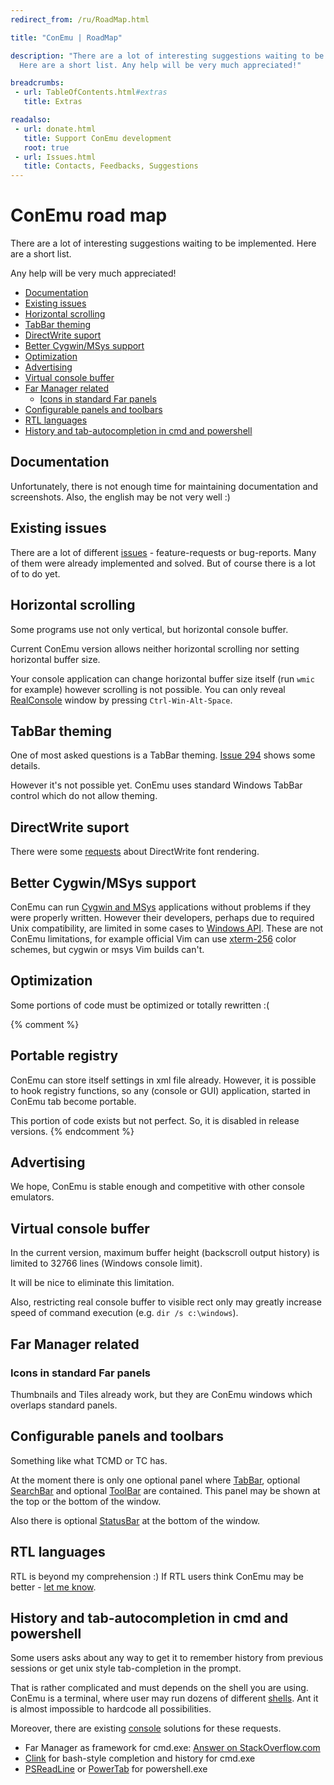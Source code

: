 ```yaml
---
redirect_from: /ru/RoadMap.html

title: "ConEmu | RoadMap"

description: "There are a lot of interesting suggestions waiting to be implemented.
  Here are a short list. Any help will be very much appreciated!"

breadcrumbs:
 - url: TableOfContents.html#extras
   title: Extras

readalso:
 - url: donate.html
   title: Support ConEmu development
   root: true
 - url: Issues.html
   title: Contacts, Feedbacks, Suggestions
---
```


# ConEmu road map

There are a lot of interesting suggestions waiting to be implemented.
Here are a short list.

Any help will be very much appreciated!

* [Documentation](#documentation)
* [Existing issues](#issues)
* [Horizontal scrolling](#horizontal-scrolling)
* [TabBar theming](#tab-theming)
* [DirectWrite suport](#direct-write)
* [Better Cygwin/MSys support](#cygwin-terminal)
* [Optimization](#optimization)
* [Advertising](#advertising)
* [Virtual console buffer](#virtual-buffer)
* [Far Manager related](#far-manager)
  * [Icons in standard Far panels](#icons-in-far-panels)
* [Configurable panels and toolbars](#configurable-toolbars)
* [RTL languages](#rtl-support)
* [History and tab-autocompletion in cmd and powershell](#cmd-powershell-tab-history)


<h2 id="documentation"> Documentation </h2>

Unfortunately, there is not enough time for maintaining documentation and screenshots. Also, the english may be not very well :)


<h2 id="issues"> Existing issues </h2>

There are a lot of different [issues](Issues.html) - feature-requests or bug-reports.
Many of them were already implemented and solved.
But of course there is a lot of to do yet.


<h2 id="horizontal-scrolling"> Horizontal scrolling </h2>

Some programs use not only vertical, but horizontal console buffer.

Current ConEmu version allows neither horizontal scrolling nor setting horizontal buffer size.

Your console application can change horizontal buffer size itself (run `wmic` for example) however scrolling is not possible. You can only reveal [RealConsole](RealConsole.html) window by pressing `Ctrl-Win-Alt-Space`.


<h2 id="tab-theming"> TabBar theming</h2>

One of most asked questions is a TabBar theming.
[Issue 294](http://code.google.com/p/conemu-maximus5/issues/detail?id=294) shows some details.

However it's not possible yet. ConEmu uses standard Windows TabBar control which do not allow theming.


<h2 id="direct-write"> DirectWrite suport </h2>

There were some
[requests](https://github.com/Maximus5/ConEmu/issues/74)
about DirectWrite font rendering.


<h2 id="cygwin-terminal"> Better Cygwin/MSys support </h2>

ConEmu can run [Cygwin and MSys](CygwinMsys.html) applications without problems
if they were properly written. However their developers, perhaps due to required
Unix compatibility, are limited in some cases to [Windows API](WinApi.html).
These are not ConEmu limitations, for example official Vim can use
[xterm-256](VimXterm.html) color schemes, but cygwin or msys Vim builds can't.


<h2 id="optimization"> Optimization </h2>

Some portions of code must be optimized or totally rewritten :(


{% comment %}
<h2 id="Portable_registry">Portable registry</h2>

ConEmu can store itself settings in xml file already. However, it is possible to hook registry functions, so any (console or GUI) application, started in ConEmu tab become portable.

This portion of code exists but not perfect. So, it is disabled in release versions.
{% endcomment %}


<h2 id="advertising"> Advertising </h2>

We hope, ConEmu is stable enough and competitive with other console emulators.


<h2 id="virtual-buffer"> Virtual console buffer </h2>

In the current version, maximum buffer height (backscroll output history) is limited to 32766 lines (Windows console limit).

It will be nice to eliminate this limitation.

Also, restricting real console buffer to visible rect only may greatly increase speed of command execution (e.g. `dir /s c:\windows`).


<h2 id="far-manager"> Far Manager related </h2>

<h3 id="icons-in-far-panels"> Icons in standard Far panels </h3>

Thumbnails and Tiles already work, but they are ConEmu windows which overlaps standard panels.


<h2 id="configurable-toolbars"> Configurable panels and toolbars </h2>

Something like what TCMD or TC has.

At the moment there is only one optional panel where
[TabBar](TabBar.html), optional [SearchBar](SearchBar.html) and optional [ToolBar](ToolBar.html)
are contained. This panel may be shown at the top or the bottom of the window.

Also there is optional [StatusBar](StatusBar.html) at the bottom of the window.


<h2 id="rtl-support"> RTL languages </h2>

RTL is beyond my comprehension :) If RTL users think ConEmu may be better - [let me know](Issues.html).


<h2 id="cmd-powershell-tab-history"> History and tab-autocompletion in cmd and powershell </h2>

Some users asks about any way to get it to remember history from previous sessions
or get unix style tab-completion in the prompt.

That is rather complicated and must depends on the shell you are using.
ConEmu is a terminal, where user may run dozens of different [shells](TerminalVsShell.html).
Ant it is almost impossible to hardcode all possibilities.

Moreover, there are existing [console](ConsoleApplication.html) solutions for these requests.

* Far Manager as framework for cmd.exe: <a href="http://stackoverflow.com/a/10921470/1405560" rel="nofollow">Answer on StackOverflow.com</a>
* [Clink](ConEmuClink.html) for bash-style completion and history for cmd.exe
* [PSReadLine](http://github.com/lzybkr/PSReadLine) or [PowerTab](http://powertab.codeplex.com/) for powershell.exe
